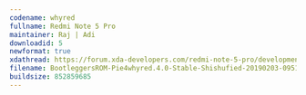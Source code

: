 ```yaml
---
codename: whyred
fullname: Redmi Note 5 Pro
maintainer: Raj | Adi
downloadid: 5
newformat: true
xdathread: https://forum.xda-developers.com/redmi-note-5-pro/development/rom-bootleggersrom-4-0-stable-whyred-t3885960
filename: BootleggersROM-Pie4whyred.4.0-Stable-Shishufied-20190203-095111.zip
buildsize: 852859685 
---
```

